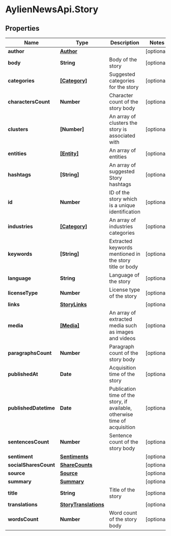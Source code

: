 # AylienNewsApi.Story

## Properties

Name | Type | Description | Notes
------------ | ------------- | ------------- | -------------
**author** | [**Author**](Author.md) |  | [optional] 
**body** | **String** | Body of the story | [optional] 
**categories** | [**[Category]**](Category.md) | Suggested categories for the story | [optional] 
**charactersCount** | **Number** | Character count of the story body | [optional] 
**clusters** | **[Number]** | An array of clusters the story is associated with | [optional] 
**entities** | [**[Entity]**](Entity.md) | An array of entities | [optional] 
**hashtags** | **[String]** | An array of suggested Story hashtags | [optional] 
**id** | **Number** | ID of the story which is a unique identification | [optional] 
**industries** | [**[Category]**](Category.md) | An array of industries categories | [optional] 
**keywords** | **[String]** | Extracted keywords mentioned in the story title or body | [optional] 
**language** | **String** | Language of the story | [optional] 
**licenseType** | **Number** | License type of the story | [optional] 
**links** | [**StoryLinks**](StoryLinks.md) |  | [optional] 
**media** | [**[Media]**](Media.md) | An array of extracted media such as images and videos | [optional] 
**paragraphsCount** | **Number** | Paragraph count of the story body | [optional] 
**publishedAt** | **Date** | Acquisition time of the story | [optional] 
**publishedDatetime** | **Date** | Publication time of the story, if available, otherwise time of acquisition | [optional] 
**sentencesCount** | **Number** | Sentence count of the story body | [optional] 
**sentiment** | [**Sentiments**](Sentiments.md) |  | [optional] 
**socialSharesCount** | [**ShareCounts**](ShareCounts.md) |  | [optional] 
**source** | [**Source**](Source.md) |  | [optional] 
**summary** | [**Summary**](Summary.md) |  | [optional] 
**title** | **String** | Title of the story | [optional] 
**translations** | [**StoryTranslations**](StoryTranslations.md) |  | [optional] 
**wordsCount** | **Number** | Word count of the story body | [optional] 


